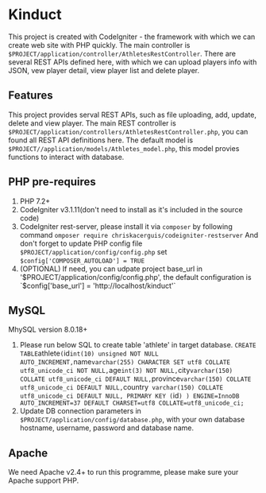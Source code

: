 # Kinduct
This project is created with CodeIgniter - the framework with which we can create web site with PHP quickly.
The main controller is `$PROJECT/application/controller/AthletesRestController`. There are several REST APIs defined here, with which we can upload players info with JSON, vew player detail, view player list and delete player.

## Features
This project provides serval REST APIs, such as file uploading, add, update, delete and view player.
The main REST controller is `$PROJECT/application/controllers/AthletesRestController.php`, you can found all REST API definitions here.
The default model is `$PROJECT//application/models/Athletes_model.php`, this model provies functions to interact with database.

## PHP pre-requires
1. PHP 7.2+
1. CodeIgniter v3.1.11(don't need to install as it's included in the source code)
2. CodeIgniter rest-server, please install it via `composer` by following command
`omposer require chriskacerguis/codeigniter-restserver`
And don't forget to update PHP config file `$PROJECT/application/config/config.php` set `$config['COMPOSER_AUTOLOAD'] = TRUE`
3. (OPTIONAL) If need, you can udpate project base_url in '$PROJECT/application/config/config.php', the default configuration is `$config['base_url'] = 'http://localhost/kinduct'`


## MySQL
MhySQL version 8.0.18+
1. Please run below SQL to create table 'athlete' in target database.
`
    CREATE TABLE `athlete` (
    `id` int(10) unsigned NOT NULL AUTO_INCREMENT,
    `name` varchar(255) CHARACTER SET utf8 COLLATE utf8_unicode_ci NOT NULL,
    `age` int(3) NOT NULL,
    `city` varchar(150) COLLATE utf8_unicode_ci DEFAULT NULL,
    `province` varchar(150) COLLATE utf8_unicode_ci DEFAULT NULL,
    `country` varchar(150) COLLATE utf8_unicode_ci DEFAULT NULL,
    PRIMARY KEY (`id`)
    ) ENGINE=InnoDB AUTO_INCREMENT=37 DEFAULT CHARSET=utf8 COLLATE=utf8_unicode_ci;
`
2. Update DB connection parameters in `$PROJECT/application/config/database.php`, with your own database hostname, username, password and database name.

## Apache
We need Apache v2.4+ to run this programme, please make sure your Apache support PHP.

